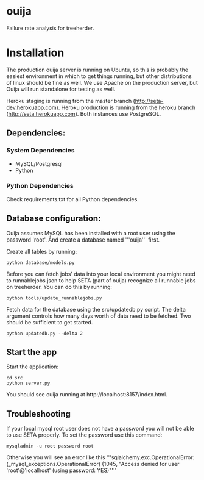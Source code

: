 ouija
=====

Failure rate analysis for treeherder.

# Installation

The production ouija server is running on Ubuntu, so this is probably the easiest environment in which to get things running, but other distributions of linux should be fine as well. We use Apache on the production server, but Ouija will run standalone for testing as well.

Heroku staging is running from the master branch (http://seta-dev.herokuapp.com).
Heroku production is running from the heroku branch (http://seta.herokuapp.com).
Both instances use PostgreSQL.

## Dependencies:

### System Dependencies

* MySQL/Postgresql
* Python

### Python Dependencies

Check requirements.txt for all Python dependencies.

## Database configuration:
Ouija assumes MySQL has been installed with a root user using the password 'root'. And create a database named '''ouija''' first.

Create all tables by running:

    python database/models.py


Before you can fetch jobs' data into your local environment you might need to runnablejobs.json to help SETA (part of ouija) recognize all runnable jobs on treeherder.
You can do this by running:

    python tools/update_runnablejobs.py

Fetch data for the database using the src/updatedb.py script. The delta argument controls how many days worth of data need to be fetched. Two should be sufficient to get started.

    python updatedb.py --delta 2

## Start the app
Start the application:

    cd src
    python server.py

You should see ouija running at http://localhost:8157/index.html.

## Troubleshooting
If your local mysql root user does not have a password you will not be able to use SETA properly. To set the password use this command:

    mysqladmin -u root password root

Otherwise you will see an error like this '''sqlalchemy.exc.OperationalError: (_mysql_exceptions.OperationalError) (1045, "Access denied for user 'root'@'localhost' (using password: YES)"'''
